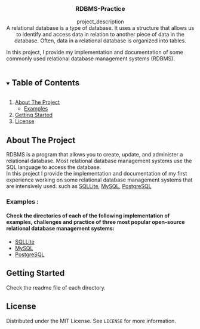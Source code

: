 <br />
<p align="center">

  <h3 align="center">RDBMS-Practice</h3>

  <p align="center">
    project_description
    <br />
A relational database is a type of database. It uses a structure that allows us to identify and access data in relation to another piece of data in the database. Often, data in a relational database is organized into tables.

In this project, I provide my implementation and documentation of some commonly used relational database management systems (RDBMS).

  </p>
<!-- TABLE OF CONTENTS -->
<details open="open">
  <summary><h2 style="display: inline-block">Table of Contents</h2></summary>
  <ol>
    <li>
      <a href="#about-the-project">About The Project</a>
      <ul>
        <li><a href="#examples">Examples</a></li>
      </ul>
    </li>
    <li>
      <a href="#getting-started">Getting Started</a>
    </li>
        <li><a href="#license">License</a></li>
  </ol>
</details>



<!-- ABOUT THE PROJECT -->
## About The Project
RDBMS is a program that allows you to create, update, and administer a relational database. Most relational database management systems use the SQL language to access the database.<br />
In this project I provide the implementation and documentation of my first experience working on some relational database management systems that are intensively used. such as [SQLLite](https://github.com/amgad01/python-code/tree/main/Relational%20Databases/sqlite-practice), [MySQL](https://github.com/amgad01/python-code/tree/main/Relational%20Databases/mysql-practice), [PostgreSQL](https://github.com/amgad01/python-code/tree/main/Relational%20Databases/postgresql-practice) <br />


### Examples :
#### Check the directories of each of the following implementation of examples, challenges and practice of  three most popular open-source relational database management systems:
* [SQLLite](https://github.com/amgad01/python-code/tree/main/Relational%20Databases/sqlite-practice)
* [MySQL](https://github.com/amgad01/python-code/tree/main/Relational%20Databases/mysql-practice)
* [PostgreSQL](https://github.com/amgad01/python-code/tree/main/Relational%20Databases/postgresql-practice)


<!-- GETTING STARTED -->
## Getting Started
Check the readme file of each  directory.
<!-- LICENSE -->
## License

Distributed under the MIT License. See `LICENSE` for more information.

